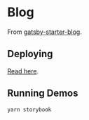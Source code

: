 # Blog

From [gatsby-starter-blog](https://github.com/gatsbyjs/gatsby-starter-blog).

## Deploying

[Read here](https://www.gatsbyjs.org/docs/deploying-to-s3-cloudfront/).

## Running Demos

```
yarn storybook
```
